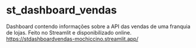 # st_dashboard_vendas
Dashboard contendo informações sobre a API das vendas de uma franquia de lojas. Feito no Streamlit e disponibilizado online. 
https://stdashboardvendas-mochiccino.streamlit.app/
